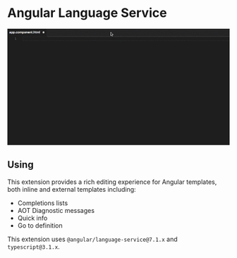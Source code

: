 # Angular Language Service

![demo](https://github.com/angular/vscode-ng-language-service/raw/master/client/R67RcGftRS.gif)

## Using

This extension provides a rich editing experience for Angular templates, both inline
and external templates including:

* Completions lists
* AOT Diagnostic messages
* Quick info
* Go to definition

This extension uses `@angular/language-service@7.1.x` and `typescript@3.1.x`.
